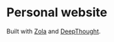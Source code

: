 # Personal website

Built with [Zola](https://www.getzola.org/) and [DeepThought](https://github.com/RatanShreshtha/DeepThought).
